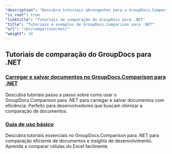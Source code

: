 ```yaml
---
"description": "Descubra tutoriais abrangentes para o GroupDocs.Comparison para .NET, facilitando a comparação, o gerenciamento e a integração eficientes de documentos e pastas sem esforço."
"is_root": true
"linktitle": "Tutoriais de comparação do GroupDocs para .NET"
"title": "Tutoriais e exemplos de GroupDocs.Comparison para .NET"
"url": "/pt/comparison/net/"
"weight": 10
---
```


## Tutoriais de comparação do GroupDocs para .NET 
### [Carregar e salvar documentos no GroupDocs.Comparison para .NET](./load-and-save-documents/)
Descubra tutoriais passo a passo sobre como usar o GroupDocs.Comparison para .NET para carregar e salvar documentos com eficiência. Perfeito para desenvolvedores que buscam otimizar a comparação de documentos.
### [Guia de uso básico](./guide-to-basic-usage/)
Descubra tutoriais essenciais no GroupDocs.Comparison para .NET para comparação eficiente de documentos e insights de desenvolvimento. Aprenda a comparar células do Excel facilmente.